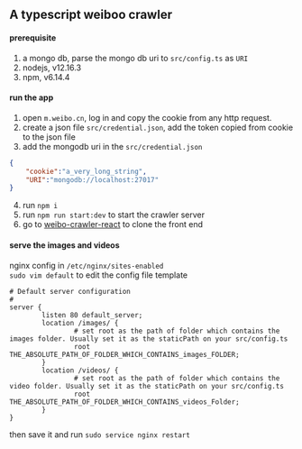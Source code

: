 ## A typescript weiboo crawler
#### prerequisite
1. a mongo db, parse the mongo db uri to `src/config.ts` as `URI`
2. nodejs, v12.16.3
3. npm, v6.14.4
#### run the app
1. open `m.weibo.cn`, log in and copy the cookie from any http request.
2. create a json file `src/credential.json`, add the token copied from cookie to the json file
3. add the mongodb uri in the `src/credential.json`
```json
{
    "cookie":"a_very_long_string",
    "URI":"mongodb://localhost:27017"
}
```
4. run `npm i`
5. run `npm run start:dev` to start the crawler server
6. go to [weibo-crawler-react](https://github.com/Combo819/weibo-crawler-react) to clone the front end

#### serve the images and videos
nginx config in `/etc/nginx/sites-enabled`  
`sudo vim default` to edit the config file
template 
```
# Default server configuration
#
server {
        listen 80 default_server;
        location /images/ {
                # set root as the path of folder which contains the images folder. Usually set it as the staticPath on your src/config.ts
                root THE_ABSOLUTE_PATH_OF_FOLDER_WHICH_CONTAINS_images_FOLDER;
        }
        location /videos/ {
                # set root as the path of folder which contains the video folder. Usually set it as the staticPath on your src/config.ts
                root THE_ABSOLUTE_PATH_OF_FOLDER_WHICH_CONTAINS_videos_Folder;
        }
}
```
then save it and run `sudo service nginx restart`